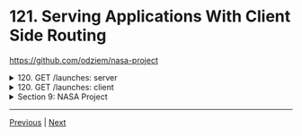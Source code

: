 # 121. Serving Applications With Client Side Routing

https://github.com/odziem/nasa-project

<details>
  <summary> 120. GET /launches: server </summary>

-   `server/src/models/launches.model.js` 
```
const launches = new Map();

const launch = {
    flightNumber: 100,
    mission: 'Kepler Exploration X',
    rocket: 'Explorer IS1',
    launchDate: new Date('December 27, 2030'),
    destination: 'Kepler-442 b',
    customer: ['ZTM', 'NASA'],
    upcoming: true,
    success: true
};

launches.set(launch.flightNumber, launch);

module.exports = {
    launches,
}
```

-   `server/src/app.js`
```
const path = require('path');
const express = require('express');
const cors = require('cors');
const morgan = require('morgan');

const planetsRouter = require('./routes/planets/planets.router');
const launchesRouter = require('./routes/launches/launches.router');

const app = express();

app.use(cors({
    origin: 'http://localhost:3000',
}));
app.use(morgan('combined'));

app.use(express.json());
app.use(express.static(path.join(__dirname, '..', 'public' )));

app.use(planetsRouter);
app.use(launchesRouter);
app.get('/', (req, res) => {
    res.sendFile(path.join(__dirname, '..', 'public', 'index.html'))
})

module.exports = app;
```

-   `server/src/routes/launches/launches.router.js`
```
const express = require('express');
const {
    getAllLaunches,
} = require('./launches.controller');

const launchesRouter = express.Router();

launchesRouter.get('/launches', getAllLaunches);

module.exports = launchesRouter;
```

-   `server/src/routes/launches/launches.controller.js`
```
const { launches } = require('../../models/launches.model');

function getAllLaunches(req, res) {
    return res.status(200).json(Array.from(launches.values()));
}

module.exports = {
    getAllLaunches,
}
```

- under project root run `npm run server`

<p align="center" >
    <img src="../imags/120_GET_launches.png" width="100%" > 
</p> 

- goto postman `GET http://localhost:8000/launches`

<p align="center" >
    <img src="../imags/120_GET_launches_2.png" width="100%" > 
</p> 

- goto postman `GET http://localhost:8000/planets`

<p align="center" >
    <img src="../imags/120_GET_launches_3.png" width="100%" > 
</p> 

</details>

<details>
  <summary> 120. GET /launches: client </summary>

-   `client/src/hooks/request.js`
```
const API_URL = 'http://localhost:8000'

// Load planets and return as JSON.
async function httpGetPlanets() {
  const response = await fetch(`${API_URL}/planets`);
  return await response.json();
}

// Load launches, sort by flight number, and return as JSON.
async function httpGetLaunches() {
  const response = await fetch(`${API_URL}/launches`);
  const fetchedLaunches = await response.json(); 
  return fetchedLaunches.sort((a,b) => {
    return a.flightNumber - b.flightNumber;
  });
}

async function httpSubmitLaunch(launch) {
  // TODO: Once API is ready.
  // Submit given launch data to launch system.
}

async function httpAbortLaunch(id) {
  // TODO: Once API is ready.
  // Delete launch with given ID.
}

export {
  httpGetPlanets,
  httpGetLaunches,
  httpSubmitLaunch,
  httpAbortLaunch,
};
```

- under project root run `npm run deploy`

- goto `http://localhost:8000/hsitory`

<p align="center" >
    <img src="../imags/120_GET_launches_4.png" width="100%" > 
</p> 


-   `server/src/app.js`  
```
// ...
app.get('/*', (req, res) => {
    res.sendFile(path.join(__dirname, '..', 'public', 'index.html'))
});
// ...
```
- goto `http://localhost:8000/hsitory` 

<p align="center" >
    <img src="../imags/120_GET_launches_5.png" width="100%" > 
</p> 

</details>

<details>
  <summary> Section 9: NASA Project </summary>

  - [Codebase: nasa-project](../src/9_nasa-project)

</details>



---

[Previous](./120_GET_launches.md) | [Next](./122_Working-With-Data-Models_Building-a-Data-Access-Layer.md)